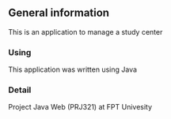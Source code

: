 ## General information
This is an application to manage a study center
### Using
This application was written using Java
### Detail
Project Java Web (PRJ321) at FPT Univesity


